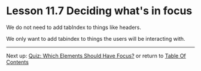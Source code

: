 # Lesson 11.7 Deciding what's in focus

We do not need to add tabIndex to things like headers. 

We only want to add tabindex to things the users will be interacting with.

- - -
Next up: [Quiz: Which Elements Should Have Focus?](ND024_Part2_Lesson11_08.md) or return to [Table Of Contents](./ND024_TableOfContents.md)
